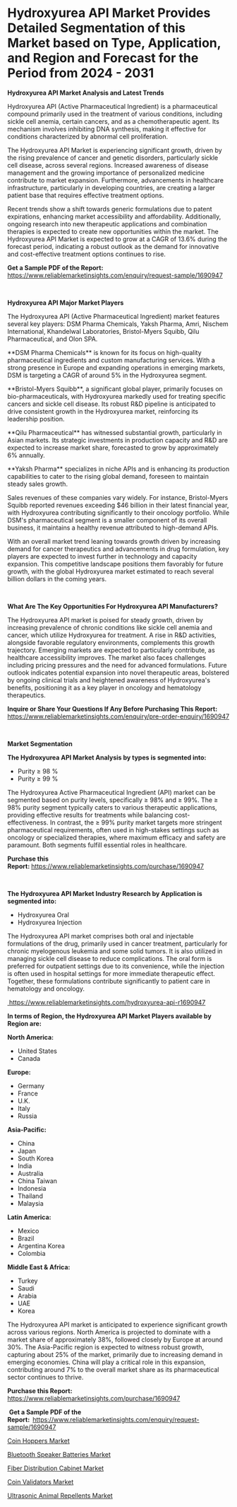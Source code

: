 <p><h1>Hydroxyurea API Market Provides Detailed Segmentation of this Market based on Type, Application, and Region and Forecast for the Period from 2024 - 2031</h1></p><p><strong>Hydroxyurea API Market Analysis and Latest Trends</strong></p>
<p><p>Hydroxyurea API (Active Pharmaceutical Ingredient) is a pharmaceutical compound primarily used in the treatment of various conditions, including sickle cell anemia, certain cancers, and as a chemotherapeutic agent. Its mechanism involves inhibiting DNA synthesis, making it effective for conditions characterized by abnormal cell proliferation.</p><p>The Hydroxyurea API Market is experiencing significant growth, driven by the rising prevalence of cancer and genetic disorders, particularly sickle cell disease, across several regions. Increased awareness of disease management and the growing importance of personalized medicine contribute to market expansion. Furthermore, advancements in healthcare infrastructure, particularly in developing countries, are creating a larger patient base that requires effective treatment options.</p><p>Recent trends show a shift towards generic formulations due to patent expirations, enhancing market accessibility and affordability. Additionally, ongoing research into new therapeutic applications and combination therapies is expected to create new opportunities within the market. The Hydroxyurea API Market is expected to grow at a CAGR of 13.6% during the forecast period, indicating a robust outlook as the demand for innovative and cost-effective treatment options continues to rise.</p></p>
<p><strong>Get a Sample PDF of the Report:&nbsp;</strong> <a href="https://www.reliablemarketinsights.com/enquiry/request-sample/1690947?utm_campaign=1622&utm_medium=2&utm_source=Github&utm_content=ia&utm_term=19102024&utm_id=hydroxyurea-api">https://www.reliablemarketinsights.com/enquiry/request-sample/1690947</a></p>
<p>&nbsp;</p>
<p><strong>Hydroxyurea API Major Market Players</strong></p>
<p><p>The Hydroxyurea API (Active Pharmaceutical Ingredient) market features several key players: DSM Pharma Chemicals, Yaksh Pharma, Amri, Nischem International, Khandelwal Laboratories, Bristol-Myers Squibb, Qilu Pharmaceutical, and Olon SPA. </p><p>**DSM Pharma Chemicals** is known for its focus on high-quality pharmaceutical ingredients and custom manufacturing services. With a strong presence in Europe and expanding operations in emerging markets, DSM is targeting a CAGR of around 5% in the Hydroxyurea segment.</p><p>**Bristol-Myers Squibb**, a significant global player, primarily focuses on bio-pharmaceuticals, with Hydroxyurea markedly used for treating specific cancers and sickle cell disease. Its robust R&D pipeline is anticipated to drive consistent growth in the Hydroxyurea market, reinforcing its leadership position.</p><p>**Qilu Pharmaceutical** has witnessed substantial growth, particularly in Asian markets. Its strategic investments in production capacity and R&D are expected to increase market share, forecasted to grow by approximately 6% annually.</p><p>**Yaksh Pharma** specializes in niche APIs and is enhancing its production capabilities to cater to the rising global demand, foreseen to maintain steady sales growth.</p><p>Sales revenues of these companies vary widely. For instance, Bristol-Myers Squibb reported revenues exceeding $46 billion in their latest financial year, with Hydroxyurea contributing significantly to their oncology portfolio. While DSM's pharmaceutical segment is a smaller component of its overall business, it maintains a healthy revenue attributed to high-demand APIs.</p><p>With an overall market trend leaning towards growth driven by increasing demand for cancer therapeutics and advancements in drug formulation, key players are expected to invest further in technology and capacity expansion. This competitive landscape positions them favorably for future growth, with the global Hydroxyurea market estimated to reach several billion dollars in the coming years.</p></p>
<p>&nbsp;</p>
<p><strong>What Are The Key Opportunities For Hydroxyurea API Manufacturers?</strong></p>
<p><p>The Hydroxyurea API market is poised for steady growth, driven by increasing prevalence of chronic conditions like sickle cell anemia and cancer, which utilize Hydroxyurea for treatment. A rise in R&D activities, alongside favorable regulatory environments, complements this growth trajectory. Emerging markets are expected to particularly contribute, as healthcare accessibility improves. The market also faces challenges including pricing pressures and the need for advanced formulations. Future outlook indicates potential expansion into novel therapeutic areas, bolstered by ongoing clinical trials and heightened awareness of Hydroxyurea's benefits, positioning it as a key player in oncology and hematology therapeutics.</p></p>
<p><strong>Inquire or Share Your Questions If Any Before Purchasing This Report:</strong> <a href="https://www.reliablemarketinsights.com/enquiry/pre-order-enquiry/1690947?utm_campaign=1622&utm_medium=2&utm_source=Github&utm_content=ia&utm_term=19102024&utm_id=hydroxyurea-api">https://www.reliablemarketinsights.com/enquiry/pre-order-enquiry/1690947</a></p>
<p>&nbsp;</p>
<p><strong>Market Segmentation</strong></p>
<p><strong>The Hydroxyurea API Market Analysis by types is segmented into:</strong></p>
<p><ul><li>Purity ≥ 98 %</li><li>Purity ≥ 99 %</li></ul></p>
<p><p>The Hydroxyurea Active Pharmaceutical Ingredient (API) market can be segmented based on purity levels, specifically ≥ 98% and ≥ 99%. The ≥ 98% purity segment typically caters to various therapeutic applications, providing effective results for treatments while balancing cost-effectiveness. In contrast, the ≥ 99% purity market targets more stringent pharmaceutical requirements, often used in high-stakes settings such as oncology or specialized therapies, where maximum efficacy and safety are paramount. Both segments fulfill essential roles in healthcare.</p></p>
<p><strong>Purchase this Report:&nbsp;</strong><a href="https://www.reliablemarketinsights.com/purchase/1690947?utm_campaign=1622&utm_medium=2&utm_source=Github&utm_content=ia&utm_term=19102024&utm_id=hydroxyurea-api">https://www.reliablemarketinsights.com/purchase/1690947</a></p>
<p>&nbsp;</p>
<p><strong>The Hydroxyurea API Market Industry Research by Application is segmented into:</strong></p>
<p><ul><li>Hydroxyurea Oral</li><li>Hydroxyurea Injection</li></ul></p>
<p><p>The Hydroxyurea API market comprises both oral and injectable formulations of the drug, primarily used in cancer treatment, particularly for chronic myelogenous leukemia and some solid tumors. It is also utilized in managing sickle cell disease to reduce complications. The oral form is preferred for outpatient settings due to its convenience, while the injection is often used in hospital settings for more immediate therapeutic effect. Together, these formulations contribute significantly to patient care in hematology and oncology.</p></p>
<p><a href="https://www.reliablemarketinsights.com/hydroxyurea-api-r1690947?utm_campaign=1622&utm_medium=2&utm_source=Github&utm_content=ia&utm_term=19102024&utm_id=hydroxyurea-api">&nbsp;https://www.reliablemarketinsights.com/hydroxyurea-api-r1690947</a></p>
<p><strong>In terms of Region, the Hydroxyurea API Market Players available by Region are:</strong></p>
<p>
    <p> <strong> North America: </strong>
        <ul>
            <li>United States</li>
            <li>Canada</li>
        </ul>
        </p> 
    <p> <strong> Europe: </strong>
        <ul>
            <li>Germany</li>
            <li>France</li>
            <li>U.K.</li>
            <li>Italy</li>
            <li>Russia</li>
        </ul>
        </p> 
    <p> <strong> Asia-Pacific: </strong>
        <ul>
            <li>China</li>
            <li>Japan</li>
            <li>South Korea</li>
            <li>India</li>
            <li>Australia</li>
            <li>China Taiwan</li>
            <li>Indonesia</li>
            <li>Thailand</li>
            <li>Malaysia</li>
        </ul>
        </p> 
    <p> <strong> Latin America: </strong>
        <ul>
            <li>Mexico</li>
            <li>Brazil</li>
            <li>Argentina Korea</li>
            <li>Colombia</li>
        </ul>
        </p> 
    <p> <strong> Middle East & Africa: </strong>
        <ul>
            <li>Turkey</li>
            <li>Saudi</li>
            <li>Arabia</li>
            <li>UAE</li>
            <li>Korea</li>
        </ul>
    </p>
    </p>
<p><p>The Hydroxyurea API market is anticipated to experience significant growth across various regions. North America is projected to dominate with a market share of approximately 38%, followed closely by Europe at around 30%. The Asia-Pacific region is expected to witness robust growth, capturing about 25% of the market, primarily due to increasing demand in emerging economies. China will play a critical role in this expansion, contributing around 7% to the overall market share as its pharmaceutical sector continues to thrive.</p></p>
<p><strong>Purchase this Report: </strong><a href="https://www.reliablemarketinsights.com/purchase/1690947?utm_campaign=1622&utm_medium=2&utm_source=Github&utm_content=ia&utm_term=19102024&utm_id=hydroxyurea-api">https://www.reliablemarketinsights.com/purchase/1690947</a></p>
<p>&nbsp;<strong>Get a Sample PDF of the Report:&nbsp;&nbsp;</strong><a href="https://www.reliablemarketinsights.com/enquiry/request-sample/1690947?utm_campaign=1622&utm_medium=2&utm_source=Github&utm_content=ia&utm_term=19102024&utm_id=hydroxyurea-api">https://www.reliablemarketinsights.com/enquiry/request-sample/1690947</a></p>
<p><strong></strong></p>
<p><p><a href="https://www.linkedin.com/pulse/navigating-coin-hoppers-market-expert-analysis-forecast-period-hzjwf?utm_campaign=1622&utm_medium=2&utm_source=Github&utm_content=ia&utm_term=19102024&utm_id=hydroxyurea-api">Coin Hoppers Market</a></p><p><a href="https://www.linkedin.com/pulse/bluetooth-speaker-batteries-market-shifts-strategic-analysis-m1ltf?utm_campaign=1622&utm_medium=2&utm_source=Github&utm_content=ia&utm_term=19102024&utm_id=hydroxyurea-api">Bluetooth Speaker Batteries Market</a></p><p><a href="https://www.linkedin.com/pulse/fiber-distribution-cabinet-market-share-size-trends-industry-9gb0f?utm_campaign=1622&utm_medium=2&utm_source=Github&utm_content=ia&utm_term=19102024&utm_id=hydroxyurea-api">Fiber Distribution Cabinet Market</a></p><p><a href="https://www.linkedin.com/pulse/coin-validators-market-research-report-2024-2031-market-fore-w5zsf?utm_campaign=1622&utm_medium=2&utm_source=Github&utm_content=ia&utm_term=19102024&utm_id=hydroxyurea-api">Coin Validators Market</a></p><p><a href="https://www.linkedin.com/pulse/ultrasonic-animal-repellents-market-overview-forecast-2024-ahryf?utm_campaign=1622&utm_medium=2&utm_source=Github&utm_content=ia&utm_term=19102024&utm_id=hydroxyurea-api">Ultrasonic Animal Repellents Market</a></p></p>